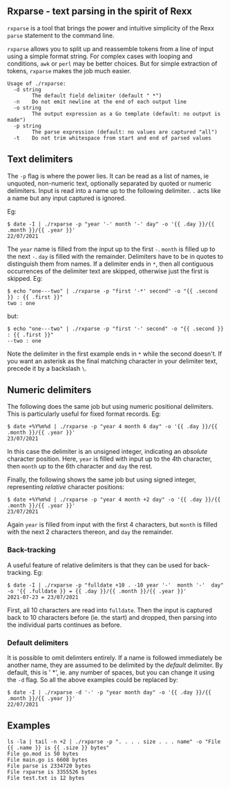## Rxparse - text parsing in the spirit of Rexx

`rxparse` is a tool that brings the power and intuitive simplicity of the Rexx `parse` statement to the command line.

`rxparse` allows you to split up and reassemble tokens from a line of input using a simple format string. For complex cases with looping and conditions, `awk` or `perl` may be better choices. But for simple extraction of tokens, `rxparse` makes the job much easier.

```
Usage of ./rxparse:
  -d string
        The default field delimiter (default " *")
  -n    Do not emit newline at the end of each output line
  -o string
        The output expression as a Go template (default: no output is made")
  -p string
        The parse expression (default: no values are captured "all")
  -t    Do not trim whitespace from start and end of parsed values
```

## Text delimiters

The `-p` flag is where the power lies. It can be read as a list of names, ie unquoted, non-numeric text, optionally separated by quoted or numeric delimiters. Input is read into a name up to the following delimiter. `.` acts like a name but any input captured is ignored. 

Eg: 

```
$ date -I | ./rxparse -p "year '-' month '-' day" -o '{{ .day }}/{{ .month }}/{{ .year }}'
22/07/2021
```

The `year` name is filled from the input up to the first `-`. `month` is filled up to the next `-`. `day` is filled with the remainder. Delimiters have to be in quotes to distinguish them from names. If a delimiter ends in `*`, then all contiguous occurrences of the delimiter text are skipped, otherwise just the first is skipped.  Eg:

```
$ echo "one---two" | ./rxparse -p "first '-*' second" -o "{{ .second }} : {{ .first }}" 
two : one
```

but:

```
$ echo "one---two" | ./rxparse -p "first '-' second" -o "{{ .second }} : {{ .first }}" 
--two : one
```

Note the delimiter in the first example ends in `*` while the second doesn't. If you want an asterisk as the final matching character in your delimiter text, precede it by a backslash `\`.

## Numeric delimiters

The following does the same job but using numeric positional delimiters. This is particularly useful for fixed format records. Eg:

```
$ date +%Y%m%d | ./rxparse -p "year 4 month 6 day" -o '{{ .day }}/{{ .month }}/{{ .year }}'
23/07/2021
```

In this case the delimiter is an unsigned integer, indicating an *absolute* character position. Here, `year` is filled with input up to the 4th character, then `month` up to the 6th character and `day` the rest.

Finally, the following shows the same job but using signed integer, representing *relative* character positions:

```
$ date +%Y%m%d | ./rxparse -p "year 4 month +2 day" -o '{{ .day }}/{{ .month }}/{{ .year }}'
23/07/2021
```

Again `year` is filled from input with the first 4 characters, but `month` is filled with the next 2 characters thereon, and `day` the remainder.

### Back-tracking

A useful feature of relative delimiters is that they can be used for back-tracking. Eg:

```
$ date -I | ./rxparse -p "fulldate +10 . -10 year '-'  month '-'  day" -o '{{ .fulldate }} = {{ .day }}/{{ .month }}/{{ .year }}'
2021-07-23 = 23/07/2021
```

First, all 10 characters are read into `fulldate`. Then the input is captured back to 10 characters before (ie. the start) and dropped, then parsing into the individual parts continues as before.

### Default delimiters

It is possible to omit delimters entirely. If a name is followed immediately be another name, they are assumed to be delimited by the *default* delimiter. By default, this is ' *', ie. any number of spaces, but you can change it using the `-d` flag. So all the above examples could be replaced by:

```
$ date -I | ./rxparse -d '-' -p "year month day" -o '{{ .day }}/{{ .month }}/{{ .year }}'
22/07/2021
```

## Examples

```
ls -la | tail -n +2 | ./rxparse -p ". . . . size . . . name" -o "File {{ .name }} is {{ .size }} bytes"
File go.mod is 50 bytes
File main.go is 6608 bytes
File parse is 2334720 bytes
File rxparse is 3355526 bytes
File test.txt is 12 bytes
```
